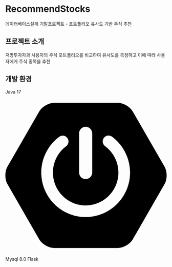 # RecommendStocks
데이터베이스설계 기말프로젝트 - 포트폴리오 유사도 기반 주식 추천

## 프로젝트 소개
저명투자자과 사용자의 주식 포트폴리오를 비교하여 유사도를 측정하고 이에 따라 사용자에게 주식 종목을 추천

## 개발 환경
Java 17
<svg role="img" viewBox="0 0 24 24" xmlns="http://www.w3.org/2000/svg"><title>Spring Boot</title><path d="m23.693 10.7058-4.73-8.1844c-.4094-.7106-1.4166-1.2942-2.2402-1.2942H7.2725c-.819 0-1.8308.5836-2.2402 1.2942L.307 10.7058c-.4095.7106-.4095 1.873 0 2.5837l4.7252 8.189c.4094.7107 1.4166 1.2943 2.2402 1.2943h9.455c.819 0 1.826-.5836 2.2402-1.2942l4.7252-8.189c.4095-.7107.4095-1.8732 0-2.5838zM10.9763 5.7547c0-.5365.4377-.9742.9742-.9742s.9742.4377.9742.9742v5.8217c0 .5366-.4377.9742-.9742.9742s-.9742-.4376-.9742-.9742zm.9742 12.4294c-3.6427 0-6.6077-2.965-6.6077-6.6077.0047-2.0896.993-4.0521 2.6685-5.304a.8657.8657 0 0 1 1.2142.1788.8657.8657 0 0 1-.1788 1.2143c-2.1602 1.6048-2.612 4.6592-1.0072 6.8194 1.6049 2.1603 4.6593 2.612 6.8195 1.0072 1.2378-.9177 1.9673-2.372 1.9673-3.9157a4.8972 4.8972 0 0 0-1.9861-3.925c-.386-.2824-.466-.8284-.1836-1.2143.2824-.386.8283-.466 1.2143-.1835 1.6895 1.2471 2.6826 3.2238 2.6873 5.3228 0 3.6474-2.965 6.6077-6.6077 6.6077z"/></svg>
Mysql 8.0
Flask
